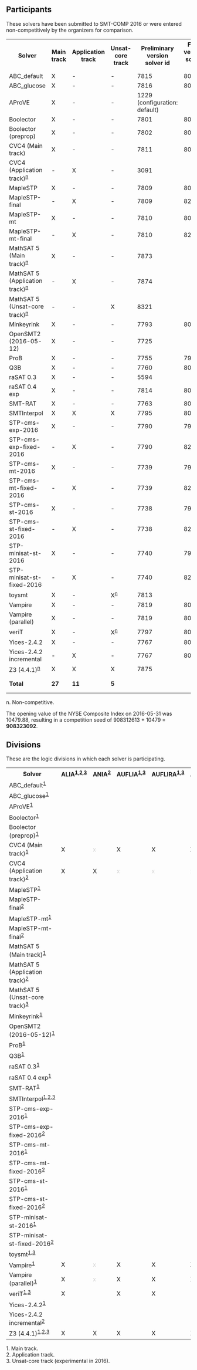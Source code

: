 ## Participants

<p>These solvers have been submitted to SMT-COMP 2016 or were entered
  non-competitively by the organizers for comparison.</p>

<table>
<tr class="center">
  <th>Solver</th>
  <th>Main track</th>
  <th>Application track</th>
  <th>Unsat-core track</th>
  <th>Preliminary version solver id</th>
  <th>Final version solver id</th>
  <th>Seed</th>
  <th>System description</th>
  <th>Contact(s)</th>
</tr>
<tr>
  <td>ABC_default</td>
  <td>X</td>
  <td>-</td>
  <td>-</td>
  <td>7815</td>
  <td>8091</td>
  <td>2402498868</td>
  <td><a href="systemDescriptions/ABC.pdf">ABC</a></td>
  <td>Valeriy Balabanov (<a href="mailto:balabasik@gmail.com">balabasik@gmail.com</a>)</td>
</tr>
<tr>
  <td>ABC_glucose</td>
  <td>X</td>
  <td>-</td>
  <td>-</td>
  <td>7816</td>
  <td>8092</td>
  <td>2402498868</td>
  <td><a href="systemDescriptions/ABC.pdf">ABC</a></td>
  <td>Valeriy Balabanov (<a href="mailto:balabasik@gmail.com">balabasik@gmail.com</a>)</td>
</tr>
<tr>
  <td>AProVE</td>
  <td>X</td>
  <td>-</td>
  <td>-</td>
  <td>1229 (configuration: default)</td>
  <td></td>
  <td>483272109</td>
  <td><a href="systemDescriptions/AProVE.pdf">AProVE</a></td>
  <td>Carsten Fuhs (<a href="mailto:carsten@dcs.bbk.ac.uk">carsten@dcs.bbk.ac.uk</a>)</td>
</tr>
<tr>
  <td>Boolector</td>
  <td>X</td>
  <td>-</td>
  <td>-</td>
  <td>7801</td>
  <td>8073</td>
  <td>42</td>
  <td><a href="systemDescriptions/Boolector.pdf">Boolector</a></td>
  <td>Mathias Preiner (<a href="mailto:mathias.preiner@jku.at">mathias.preiner@jku.at</a>)</td>
</tr>
<tr>
  <td>Boolector (preprop)</td>
  <td>X</td>
  <td>-</td>
  <td>-</td>
  <td>7802</td>
  <td>8079</td>
  <td>42</td>
  <td><a href="systemDescriptions/Boolector.pdf">Boolector</a></td>
  <td>Mathias Preiner (<a href="mailto:mathias.preiner@jku.at">mathias.preiner@jku.at</a>)</td>
</tr>
<tr>
  <td>CVC4 (Main track)</td>
  <td>X</td>
  <td>-</td>
  <td>-</td>
  <td>7811</td>
  <td>8018</td>
  <td>823514</td>
  <td></td>
  <td>Clark Barrett (<a href="mailto:barrett@cs.nyu.edu">barrett@cs.nyu.edu</a>)</td>
</tr>
<tr>
  <td>CVC4 (Application track)<sup><a href="#fnn">n</a></sup></td>
  <td>-</td>
  <td>X</td>
  <td>-</td>
  <td>3091</td>
  <td></td>
  <td>-</td>
  <td></td>
  <td><a href="https://www.starexec.org/starexec/secure/details/solver.jsp?id=3091">https://www.starexec.org/starexec/secure/details/solver.jsp?id=3091</a></td>
</tr>
<tr>
  <td>MapleSTP</td>
  <td>X</td>
  <td>-</td>
  <td>-</td>
  <td>7809</td>
  <td>8069</td>
  <td>0</td>
  <td></td>
  <td>Jimmy Liang (<a href="mailto:jliang@gsd.uwaterloo.ca">jliang@gsd.uwaterloo.ca</a>)</td>
</tr>
<tr>
  <td>MapleSTP-final</td>
  <td>-</td>
  <td>X</td>
  <td>-</td>
  <td>7809</td>
  <td>8270</td>
  <td>-</td>
  <td></td>
  <td>Jimmy Liang (<a href="mailto:jliang@gsd.uwaterloo.ca">jliang@gsd.uwaterloo.ca</a>)</td>
</tr>
<tr>
  <td>MapleSTP-mt</td>
  <td>X</td>
  <td>-</td>
  <td>-</td>
  <td>7810</td>
  <td>8070</td>
  <td>0</td>
  <td></td>
  <td>Jimmy Liang (<a href="mailto:jliang@gsd.uwaterloo.ca">jliang@gsd.uwaterloo.ca</a>)</td>
</tr>
<tr>
  <td>MapleSTP-mt-final</td>
  <td>-</td>
  <td>X</td>
  <td>-</td>
  <td>7810</td>
  <td>8269</td>
  <td>-</td>
  <td></td>
  <td>Jimmy Liang (<a href="mailto:jliang@gsd.uwaterloo.ca">jliang@gsd.uwaterloo.ca</a>)</td>
</tr>
<tr>
  <td>MathSAT 5 (Main track)<sup><a href="#fnn">n</a></sup></td>
  <td>X</td>
  <td>-</td>
  <td>-</td>
  <td>7873</td>
  <td></td>
  <td>-</td>
  <td></td>
  <td><a href="http://mathsat.fbk.eu/download.php?file=mathsat-5.3.11-linux-x86_64.tar.gz">http://mathsat.fbk.eu/download.php?file=mathsat-5.3.11-linux-x86_64.tar.gz</a></td>
</tr>
<tr>
  <td>MathSAT 5 (Application track)<sup><a href="#fnn">n</a></sup></td>
  <td>-</td>
  <td>X</td>
  <td>-</td>
  <td>7874</td>
  <td></td>
  <td>-</td>
  <td></td>
  <td><a href="http://mathsat.fbk.eu/download.php?file=mathsat-5.3.11-linux-x86_64.tar.gz">http://mathsat.fbk.eu/download.php?file=mathsat-5.3.11-linux-x86_64.tar.gz</a></td>
</tr>
<tr>
  <td>MathSAT 5 (Unsat-core track)<sup><a href="#fnn">n</a></sup></td>
  <td>-</td>
  <td>-</td>
  <td>X</td>
  <td>8321</td>
  <td></td>
  <td>-</td>
  <td></td>
  <td><a href="http://mathsat.fbk.eu/download.php?file=mathsat-5.3.11-linux-x86_64.tar.gz">http://mathsat.fbk.eu/download.php?file=mathsat-5.3.11-linux-x86_64.tar.gz</a></td>
</tr>
<tr>
  <td>Minkeyrink</td>
  <td>X</td>
  <td>-</td>
  <td>-</td>
  <td>7793</td>
  <td>8093</td>
  <td>3828084720</td>
  <td></td>
  <td>Trevor Hansen (<a href="mailto:trev_abroad@yahoo.com">trev_abroad@yahoo.com</a>)</td>
</tr>
<tr>
  <td>OpenSMT2 (2016-05-12)</td>
  <td>X</td>
  <td>-</td>
  <td>-</td>
  <td>7725</td>
  <td></td>
  <td>8700</td>
  <td></td>
  <td>Antti Hyv&auml;rinen (<a href="mailto:antti.hyvarinen@gmail.com">antti.hyvarinen@gmail.com</a>)</td>
</tr>
<tr>
  <td>ProB</td>
  <td>X</td>
  <td>-</td>
  <td>-</td>
  <td>7755</td>
  <td>7964</td>
  <td>9247</td>
  <td><a href="systemDescriptions/ProB.pdf">ProB</a></td>
  <td>Sebastian Krings (<a href="mailto:krings@cs.uni-duesseldorf.de">krings@cs.uni-duesseldorf.de</a>)</td>
</tr>
<tr>
  <td>Q3B</td>
  <td>X</td>
  <td>-</td>
  <td>-</td>
  <td>7760</td>
  <td>8085</td>
  <td>2784434708</td>
  <td></td>
  <td>Martin Jon&aacute;&#353; (<a href="mailto:359542@mail.muni.cz">359542@mail.muni.cz</a>)</td>
</tr>
<tr>
  <td>raSAT 0.3</td>
  <td>X</td>
  <td>-</td>
  <td>-</td>
  <td>5594</td>
  <td></td>
  <td>5594</td>
  <td><a href="systemDescriptions/raSAT.pdf">raSAT</a></td>
  <td>Tung Vu Xuan (<a href="mailto:tungvx@jaist.ac.jp">tungvx@jaist.ac.jp</a>)</td>
</tr>
<tr>
  <td>raSAT 0.4 exp</td>
  <td>X</td>
  <td>-</td>
  <td>-</td>
  <td>7814</td>
  <td>8014</td>
  <td>7814</td>
  <td><a href="systemDescriptions/raSAT.pdf">raSAT</a></td>
  <td>Tung Vu Xuan (<a href="mailto:tungvx@jaist.ac.jp">tungvx@jaist.ac.jp</a>)</td>
</tr>
<tr>
  <td>SMT-RAT</td>
  <td>X</td>
  <td>-</td>
  <td>-</td>
  <td>7763</td>
  <td>8068</td>
  <td>17</td>
  <td><a href="systemDescriptions/SMT-RAT.pdf">SMT-RAT</a></td>
  <td>Florian Corzilius (<a href="mailto:corzilius@informatik.rwth-aachen.de">corzilius@informatik.rwth-aachen.de</a>)</td>
</tr>
<tr>
  <td>SMTInterpol</td>
  <td>X</td>
  <td>X</td>
  <td>X</td>
  <td>7795</td>
  <td>8005</td>
  <td>3536504</td>
  <td><a href="systemDescriptions/SMTInterpol.pdf">SMTInterpol</a></td>
  <td>Jochen Hoenicke (<a href="mailto:hoenicke@gmail.com">hoenicke@gmail.com</a>)</td>
</tr>
<tr>
  <td>STP-cms-exp-2016</td>
  <td>X</td>
  <td>-</td>
  <td>-</td>
  <td>7790</td>
  <td>7979</td>
  <td>0</td>
  <td><a href="systemDescriptions/STP.pdf">STP</a></td>
  <td>Mate Soos (<a href="mailto:soos.mate@gmail.com">soos.mate@gmail.com</a>)</td>
</tr>
<tr>
  <td>STP-cms-exp-fixed-2016</td>
  <td>-</td>
  <td>X</td>
  <td>-</td>
  <td>7790</td>
  <td>8244</td>
  <td>-</td>
  <td><a href="systemDescriptions/STP.pdf">STP</a></td>
  <td>Mate Soos (<a href="mailto:soos.mate@gmail.com">soos.mate@gmail.com</a>)</td>
</tr>
<tr>
  <td>STP-cms-mt-2016</td>
  <td>X</td>
  <td>-</td>
  <td>-</td>
  <td>7739</td>
  <td>7976</td>
  <td>0</td>
  <td><a href="systemDescriptions/STP.pdf">STP</a></td>
  <td>Mate Soos (<a href="mailto:soos.mate@gmail.com">soos.mate@gmail.com</a>)</td>
</tr>
<tr>
  <td>STP-cms-mt-fixed-2016</td>
  <td>-</td>
  <td>X</td>
  <td>-</td>
  <td>7739</td>
  <td>8241</td>
  <td>-</td>
  <td><a href="systemDescriptions/STP.pdf">STP</a></td>
  <td>Mate Soos (<a href="mailto:soos.mate@gmail.com">soos.mate@gmail.com</a>)</td>
</tr>
<tr>
  <td>STP-cms-st-2016</td>
  <td>X</td>
  <td>-</td>
  <td>-</td>
  <td>7738</td>
  <td>7977</td>
  <td>0</td>
  <td><a href="systemDescriptions/STP.pdf">STP</a></td>
  <td>Mate Soos (<a href="mailto:soos.mate@gmail.com">soos.mate@gmail.com</a>)</td>
</tr>
<tr>
  <td>STP-cms-st-fixed-2016</td>
  <td>-</td>
  <td>X</td>
  <td>-</td>
  <td>7738</td>
  <td>8242</td>
  <td>-</td>
  <td><a href="systemDescriptions/STP.pdf">STP</a></td>
  <td>Mate Soos (<a href="mailto:soos.mate@gmail.com">soos.mate@gmail.com</a>)</td>
</tr>
<tr>
  <td>STP-minisat-st-2016</td>
  <td>X</td>
  <td>-</td>
  <td>-</td>
  <td>7740</td>
  <td>7978</td>
  <td>0</td>
  <td><a href="systemDescriptions/STP.pdf">STP</a></td>
  <td>Mate Soos (<a href="mailto:soos.mate@gmail.com">soos.mate@gmail.com</a>)</td>
</tr>
<tr>
  <td>STP-minisat-st-fixed-2016</td>
  <td>-</td>
  <td>X</td>
  <td>-</td>
  <td>7740</td>
  <td>8243</td>
  <td>-</td>
  <td><a href="systemDescriptions/STP.pdf">STP</a></td>
  <td>Mate Soos (<a href="mailto:soos.mate@gmail.com">soos.mate@gmail.com</a>)</td>
</tr>
<tr>
  <td>toysmt</td>
  <td>X</td>
  <td>-</td>
  <td>X<sup><a href="#fnn">n</a></sup></td>
  <td>7813</td>
  <td></td>
  <td>1863866937</td>
  <td></td>
  <td>Masahiro Sakai (<a href="mailto:masahiro.sakai@gmail.com">masahiro.sakai@gmail.com</a>)</td>
</tr>
<tr>
  <td>Vampire</td>
  <td>X</td>
  <td>-</td>
  <td>-</td>
  <td>7819</td>
  <td>8097</td>
  <td>3163</td>
  <td><a href="systemDescriptions/Vampire.pdf">Vampire</a></td>
  <td>Giles Reger (<a href="mailto:giles.reger@manchester.ac.uk">giles.reger@manchester.ac.uk</a>)</td>
</tr>
<tr>
  <td>Vampire (parallel)</td>
  <td>X</td>
  <td>-</td>
  <td>-</td>
  <td>7819</td>
  <td>8098</td>
  <td>3163</td>
  <td><a href="systemDescriptions/Vampire.pdf">Vampire</a></td>
  <td>Giles Reger (<a href="mailto:giles.reger@manchester.ac.uk">giles.reger@manchester.ac.uk</a>)</td>
</tr>
<tr>
  <td>veriT</td>
  <td>X</td>
  <td>-</td>
  <td>X<sup><a href="#fnn">n</a></sup></td>
  <td>7797</td>
  <td>8013</td>
  <td>20151003</td>
  <td><a href="systemDescriptions/veriT.pdf">veriT</a></td>
  <td>Haniel Barbosa (<a href="mailto:haniel.barbosa@inria.fr">haniel.barbosa@inria.fr</a>)</td>
</tr>
<tr>
  <td>Yices-2.4.2</td>
  <td>X</td>
  <td>-</td>
  <td>-</td>
  <td>7767</td>
  <td>8087</td>
  <td>2004744</td>
  <td></td>
  <td>Bruno Dutertre (<a href="mailto:bruno.dutertre@sri.com">bruno.dutertre@sri.com</a>)</td>
</tr>
<tr>
  <td>Yices-2.4.2 incremental</td>
  <td>-</td>
  <td>X</td>
  <td>-</td>
  <td>7767</td>
  <td>8088</td>
  <td>2004744</td>
  <td></td>
  <td>Bruno Dutertre (<a href="mailto:bruno.dutertre@sri.com">bruno.dutertre@sri.com</a>)</td>
</tr>
<tr>
  <td>Z3 (4.4.1)<sup><a href="#fnn">n</a></sup></td>
  <td>X</td>
  <td>X</td>
  <td>X</td>
  <td>7875</td>
  <td></td>
  <td>-</td>
  <td></td>
  <td><a href="https://github.com/Z3Prover/z3/archive/z3-4.4.1.tar.gz">https://github.com/Z3Prover/z3/archive/z3-4.4.1.tar.gz</a></td>
</tr>
<tr>
  <td><b>Total</b></td>
  <td><b>27</b></td>
  <td><b>11</b></td>
  <td><b>5</b></td>
  <td></td>
  <td></td>
  <td><b>908312613</b> (mod 2<sup>30</sup>)</td>
  <td></td>
  <td></td>
</tr>
</table>

<p>
  <span id="fnn">
    n. Non-competitive.
  </span>
</p>

<p>The opening value of the NYSE Composite Index on 2016-05-31 was 10479.88, resulting in a competition seed of 908312613 + 10479 = <b>908323092</b>.</p>

<h2>Divisions</h2>

<p>These are the logic divisions in which each solver is participating.</p>

<table>
<tr class="center">
  <th>Solver</th>
  <th>ALIA<sup><a href="#fn1">1</a>,<a href="#fn2">2</a>,<a href="#fn3">3</a></sup></th>
  <th>ANIA<sup><a href="#fn2">2</a></sup></th>
  <th>AUFLIA<sup><a href="#fn1">1</a>,<a href="#fn3">3</a></sup></th>
  <th>AUFLIRA<sup><a href="#fn1">1</a>,<a href="#fn3">3</a></sup></th>
  <th>AUFNIRA<sup><a href="#fn1">1</a>,<a href="#fn3">3</a></sup></th>
  <th>BV<sup><a href="#fn1">1</a>,<a href="#fn3">3</a></sup></th>
  <th>LIA<sup><a href="#fn1">1</a>,<a href="#fn2">2</a>,<a href="#fn3">3</a></sup></th>
  <th>LRA<sup><a href="#fn1">1</a>,<a href="#fn3">3</a></sup></th>
  <th>NIA<sup><a href="#fn1">1</a>,<a href="#fn3">3</a></sup></th>
  <th>NRA<sup><a href="#fn1">1</a>,<a href="#fn3">3</a></sup></th>     <!-- 10 -->
  <th>QF_ABV<sup><a href="#fn1">1</a>,<a href="#fn3">3</a></sup></th>
  <th>QF_ALIA<sup><a href="#fn1">1</a>,<a href="#fn2">2</a>,<a href="#fn3">3</a></sup></th>
  <th>QF_ANIA<sup><a href="#fn1">1</a>,<a href="#fn2">2</a>,<a href="#fn3">3</a></sup></th>
  <th>QF_AUFBV<sup><a href="#fn1">1</a>,<a href="#fn3">3</a></sup></th>
  <th>QF_AUFLIA<sup><a href="#fn1">1</a>,<a href="#fn2">2</a>,<a href="#fn3">3</a></sup></th>
  <th>QF_AUFNIA<sup><a href="#fn1">1</a>,<a href="#fn3">3</a></sup></th>
  <th>QF_AX<sup><a href="#fn1">1</a>,<a href="#fn3">3</a></sup></th>
  <th>QF_BV<sup><a href="#fn1">1</a>,<a href="#fn2">2</a>,<a href="#fn3">3</a></sup></th>
  <th>QF_BVFP<sup><a href="#fn1">1</a>,<a href="#fn3">3</a></sup></th>
  <th>QF_FP<sup><a href="#fn1">1</a>,<a href="#fn3">3</a></sup></th>     <!-- 20 -->
  <th>QF_IDL<sup><a href="#fn1">1</a>,<a href="#fn3">3</a></sup></th>
  <th>QF_LIA<sup><a href="#fn1">1</a>,<a href="#fn2">2</a>,<a href="#fn3">3</a></sup></th>
  <th>QF_LIRA<sup><a href="#fn1">1</a>,<a href="#fn3">3</a></sup></th>
  <th>QF_LRA<sup><a href="#fn1">1</a>,<a href="#fn2">2</a>,<a href="#fn3">3</a></sup></th>
  <th>QF_NIA<sup><a href="#fn1">1</a>,<a href="#fn2">2</a>,<a href="#fn3">3</a></sup></th>
  <th>QF_NIRA<sup><a href="#fn1">1</a>,<a href="#fn3">3</a></sup></th>
  <th>QF_NRA<sup><a href="#fn1">1</a>,<a href="#fn3">3</a></sup></th>
  <th>QF_RDL<sup><a href="#fn1">1</a>,<a href="#fn3">3</a></sup></th>
  <th>QF_UF<sup><a href="#fn1">1</a>,<a href="#fn3">3</a></sup></th>
  <th>QF_UFBV<sup><a href="#fn1">1</a>,<a href="#fn3">3</a></sup></th>     <!-- 30 -->
  <th>QF_UFIDL<sup><a href="#fn1">1</a>,<a href="#fn3">3</a></sup></th>
  <th>QF_UFLIA<sup><a href="#fn1">1</a>,<a href="#fn2">2</a>,<a href="#fn3">3</a></sup></th>
  <th>QF_UFLRA<sup><a href="#fn1">1</a>,<a href="#fn2">2</a>,<a href="#fn3">3</a></sup></th>
  <th>QF_UFNIA<sup><a href="#fn1">1</a>,<a href="#fn2">2</a>,<a href="#fn3">3</a></sup></th>
  <th>QF_UFNRA<sup><a href="#fn1">1</a>,<a href="#fn3">3</a></sup></th>
  <th>UF<sup><a href="#fn1">1</a>,<a href="#fn3">3</a></sup></th>
  <th>UFBV<sup><a href="#fn1">1</a>,<a href="#fn3">3</a></sup></th>
  <th>UFIDL<sup><a href="#fn1">1</a>,<a href="#fn3">3</a></sup></th>
  <th>UFLIA<sup><a href="#fn1">1</a>,<a href="#fn3">3</a></sup></th>
  <th>UFLRA<sup><a href="#fn1">1</a>,<a href="#fn2">2</a>,<a href="#fn3">3</a></sup></th>     <!-- 40 -->
  <th>UFNIA<sup><a href="#fn1">1</a>,<a href="#fn3">3</a></sup></th>
</tr>
<tr class="center">
  <td class="left">ABC_default<sup><a href="#fn1">1</a></sup></td>
  <td></td> <td></td> <td></td> <td></td> <td></td> <td></td> <td></td> <td></td> <td></td> <td></td> <td></td> <td></td> <td></td> <td></td> <td></td> <td></td> <td></td> <td>X</td> <td></td> <td></td> <td></td> <td></td> <td></td> <td></td> <td></td> <td></td> <td></td> <td></td> <td></td> <td></td> <td></td> <td></td> <td></td> <td></td> <td></td> <td></td> <td></td> <td></td> <td></td> <td></td> <td></td>
</tr>
<tr class="center">
  <td class="left">ABC_glucose<sup><a href="#fn1">1</a></sup></td>
  <td></td> <td></td> <td></td> <td></td> <td></td> <td></td> <td></td> <td></td> <td></td> <td></td> <td></td> <td></td> <td></td> <td></td> <td></td> <td></td> <td></td> <td>X</td> <td></td> <td></td> <td></td> <td></td> <td></td> <td></td> <td></td> <td></td> <td></td> <td></td> <td></td> <td></td> <td></td> <td></td> <td></td> <td></td> <td></td> <td></td> <td></td> <td></td> <td></td> <td></td> <td></td>
</tr>
<tr class="center">
  <td class="left">AProVE<sup><a href="#fn1">1</a></sup></td>
  <td></td> <td></td> <td></td> <td></td> <td></td> <td></td> <td></td> <td></td> <td></td> <td></td> <td></td> <td></td> <td></td> <td></td> <td></td> <td></td> <td></td> <td></td> <td></td> <td></td> <td></td> <td></td> <td></td> <td></td> <td>X</td> <td></td> <td></td> <td></td> <td></td> <td></td> <td></td> <td></td> <td></td> <td></td> <td></td> <td></td> <td></td> <td></td> <td></td> <td></td> <td></td>
</tr>
<tr class="center">
  <td class="left">Boolector<sup><a href="#fn1">1</a></sup></td>
  <td></td> <td></td> <td></td> <td></td> <td></td> <td>X</td> <td></td> <td></td> <td></td> <td></td> <td>X</td> <td></td> <td></td> <td>X</td> <td></td> <td></td> <td></td> <td>X</td> <td></td> <td></td> <td></td> <td></td> <td></td> <td></td> <td></td> <td></td> <td></td> <td></td> <td></td> <td>X</td> <td></td> <td></td> <td></td> <td></td> <td></td> <td></td> <td>X</td> <td></td> <td></td> <td></td> <td></td>
</tr>
<tr class="center">
  <td class="left">Boolector (preprop)<sup><a href="#fn1">1</a></sup></td>
  <td></td> <td></td> <td></td> <td></td> <td></td> <td></td> <td></td> <td></td> <td></td> <td></td> <td></td> <td></td> <td></td> <td></td> <td></td> <td></td> <td></td> <td>X</td> <td></td> <td></td> <td></td> <td></td> <td></td> <td></td> <td></td> <td></td> <td></td> <td></td> <td></td> <td></td> <td></td> <td></td> <td></td> <td></td> <td></td> <td></td> <td></td> <td></td> <td></td> <td></td> <td></td>
</tr>
<tr class="center">
  <td class="left">CVC4 (Main track)<sup><a href="#fn1">1</a></sup></td>
  <td>X</td> <td style="color:LightGray">x</td> <td>X</td> <td>X</td> <td>X</td> <td>X</td> <td>X</td> <td>X</td> <td>X</td> <td>X</td> <td>X</td> <td>X</td> <td>X</td> <td>X</td> <td>X</td> <td>X</td> <td>X</td> <td>X</td> <td></td> <td></td> <td>X</td> <td>X</td> <td>X</td> <td>X</td> <td>X</td> <td>X</td> <td>X</td> <td>X</td> <td>X</td> <td>X</td> <td>X</td> <td>X</td> <td>X</td> <td>X</td> <td>X</td> <td>X</td> <td>X</td> <td>X</td> <td>X</td> <td>X</td> <td>X</td>
</tr>
<tr class="center">
  <td class="left">CVC4 (Application track)<sup><a href="#fn2">2</a></sup></td>
  <td>X</td> <td>X</td> <td style="color:LightGray">x</td> <td style="color:LightGray">x</td> <td style="color:LightGray">x</td> <td style="color:LightGray">x</td> <td>X</td> <td style="color:LightGray">x</td> <td style="color:LightGray">x</td> <td style="color:LightGray">x</td> <td style="color:LightGray">x</td> <td>X</td> <td>X</td> <td style="color:LightGray">x</td> <td>X</td> <td style="color:LightGray">x</td> <td style="color:LightGray">x</td> <td>X</td> <td></td> <td></td> <td style="color:LightGray">x</td> <td>X</td> <td style="color:LightGray">x</td> <td>X</td> <td>X</td> <td style="color:LightGray">x</td> <td style="color:LightGray">x</td> <td style="color:LightGray">x</td> <td style="color:LightGray">x</td> <td style="color:LightGray">x</td> <td style="color:LightGray">x</td> <td>X</td> <td>X</td> <td>X</td> <td style="color:LightGray">x</td> <td style="color:LightGray">x</td> <td style="color:LightGray">x</td> <td style="color:LightGray">x</td> <td style="color:LightGray">x</td> <td>X</td> <td style="color:LightGray">x</td>
</tr>
<tr class="center">
  <td class="left">MapleSTP<sup><a href="#fn1">1</a></sup></td>
  <td></td> <td></td> <td></td> <td></td> <td></td> <td></td> <td></td> <td></td> <td></td> <td></td> <td></td> <td></td> <td></td> <td></td> <td></td> <td></td> <td></td> <td>X</td> <td></td> <td></td> <td></td> <td></td> <td></td> <td></td> <td></td> <td></td> <td></td> <td></td> <td></td> <td></td> <td></td> <td></td> <td></td> <td></td> <td></td> <td></td> <td></td> <td></td> <td></td> <td></td> <td></td>
</tr>
<tr class="center">
  <td class="left">MapleSTP-final<sup><a href="#fn2">2</a></sup></td>
  <td></td> <td></td> <td></td> <td></td> <td></td> <td></td> <td></td> <td></td> <td></td> <td></td> <td></td> <td></td> <td></td> <td></td> <td></td> <td></td> <td></td> <td>X</td> <td></td> <td></td> <td></td> <td></td> <td></td> <td></td> <td></td> <td></td> <td></td> <td></td> <td></td> <td></td> <td></td> <td></td> <td></td> <td></td> <td></td> <td></td> <td></td> <td></td> <td></td> <td></td> <td></td>
</tr>
<tr class="center">
  <td class="left">MapleSTP-mt<sup><a href="#fn1">1</a></sup></td>
  <td></td> <td></td> <td></td> <td></td> <td></td> <td></td> <td></td> <td></td> <td></td> <td></td> <td></td> <td></td> <td></td> <td></td> <td></td> <td></td> <td></td> <td>X</td> <td></td> <td></td> <td></td> <td></td> <td></td> <td></td> <td></td> <td></td> <td></td> <td></td> <td></td> <td></td> <td></td> <td></td> <td></td> <td></td> <td></td> <td></td> <td></td> <td></td> <td></td> <td></td> <td></td>
</tr>
<tr class="center">
  <td class="left">MapleSTP-mt-final<sup><a href="#fn2">2</a></sup></td>
  <td></td> <td></td> <td></td> <td></td> <td></td> <td></td> <td></td> <td></td> <td></td> <td></td> <td></td> <td></td> <td></td> <td></td> <td></td> <td></td> <td></td> <td>X</td> <td></td> <td></td> <td></td> <td></td> <td></td> <td></td> <td></td> <td></td> <td></td> <td></td> <td></td> <td></td> <td></td> <td></td> <td></td> <td></td> <td></td> <td></td> <td></td> <td></td> <td></td> <td></td> <td></td>
</tr>
<tr class="center">
  <td class="left">MathSAT 5 (Main track)<sup><a href="#fn1">1</a></sup></td>
  <td></td> <td></td> <td></td> <td></td> <td></td> <td></td> <td></td> <td></td> <td></td> <td></td> <td>X</td> <td>X</td> <td></td> <td>X</td> <td>X</td> <td></td> <td>X</td> <td>X</td> <td>X</td> <td>X</td> <td></td> <td>X</td> <td></td> <td>X</td> <td></td> <td></td> <td></td> <td></td> <td>X</td> <td>X</td> <td></td> <td>X</td> <td>X</td> <td></td> <td></td> <td></td> <td></td> <td></td> <td></td> <td></td> <td></td>
</tr>
<tr class="center">
  <td class="left">MathSAT 5 (Application track)<sup><a href="#fn2">2</a></sup></td>
  <td></td> <td></td> <td></td> <td></td> <td></td> <td></td> <td></td> <td></td> <td></td> <td></td> <td style="color:LightGray">x</td> <td>X</td> <td></td> <td style="color:LightGray">x</td> <td>X</td> <td></td> <td style="color:LightGray">x</td> <td>X</td> <td style="color:LightGray">x</td> <td style="color:LightGray">x</td> <td></td> <td>X</td> <td></td> <td>X</td> <td></td> <td></td> <td></td> <td></td> <td style="color:LightGray">x</td> <td style="color:LightGray">x</td> <td></td> <td>X</td> <td>X</td> <td></td> <td></td> <td></td> <td></td> <td></td> <td></td> <td></td> <td></td>
</tr>
<tr class="center">
  <td class="left">MathSAT 5 (Unsat-core track)<sup><a href="#fn3">3</a></sup></td>
  <td></td> <td></td> <td></td> <td></td> <td></td> <td></td> <td></td> <td></td> <td></td> <td></td> <td>X</td> <td>X</td> <td></td> <td>X</td> <td>X</td> <td></td> <td>X</td> <td>X</td> <td>X</td> <td>X</td> <td></td> <td>X</td> <td></td> <td>X</td> <td></td> <td></td> <td></td> <td></td> <td>X</td> <td>X</td> <td></td> <td>X</td> <td>X</td> <td></td> <td></td> <td></td> <td></td> <td></td> <td></td> <td></td> <td></td>
</tr>
<tr class="center">
  <td class="left">Minkeyrink<sup><a href="#fn1">1</a></sup></td>
  <td></td> <td></td> <td></td> <td></td> <td></td> <td></td> <td></td> <td></td> <td></td> <td></td> <td></td> <td></td> <td></td> <td></td> <td></td> <td></td> <td></td> <td>X</td> <td></td> <td></td> <td></td> <td></td> <td></td> <td></td> <td></td> <td></td> <td></td> <td></td> <td></td> <td></td> <td></td> <td></td> <td></td> <td></td> <td></td> <td></td> <td></td> <td></td> <td></td> <td></td> <td></td>
</tr>
<tr class="center">
  <td class="left">OpenSMT2 (2016-05-12)<sup><a href="#fn1">1</a></sup></td>
  <td></td> <td></td> <td></td> <td></td> <td></td> <td></td> <td></td> <td></td> <td></td> <td></td> <td></td> <td></td> <td></td> <td></td> <td></td> <td></td> <td></td> <td></td> <td></td> <td></td> <td></td> <td></td> <td></td> <td>X</td> <td></td> <td></td> <td></td> <td>X</td> <td>X</td> <td></td> <td></td> <td></td> <td></td> <td></td> <td></td> <td></td> <td></td> <td></td> <td></td> <td></td> <td></td>
</tr>
<tr class="center">
  <td class="left">ProB<sup><a href="#fn1">1</a></sup></td>
  <td></td> <td></td> <td></td> <td></td> <td></td> <td></td> <td>X</td> <td></td> <td>X</td> <td></td> <td></td> <td></td> <td></td> <td></td> <td></td> <td></td> <td></td> <td></td> <td></td> <td></td> <td></td> <td>X</td> <td></td> <td></td> <td>X</td> <td></td> <td></td> <td></td> <td></td> <td></td> <td></td> <td></td> <td></td> <td></td> <td></td> <td></td> <td></td> <td></td> <td></td> <td></td> <td></td>
</tr>
<tr class="center">
  <td class="left">Q3B<sup><a href="#fn1">1</a></sup></td>
  <td></td> <td></td> <td></td> <td></td> <td></td> <td>X</td> <td></td> <td></td> <td></td> <td></td> <td></td> <td></td> <td></td> <td></td> <td></td> <td></td> <td></td> <td>X</td> <td></td> <td></td> <td></td> <td></td> <td></td> <td></td> <td></td> <td></td> <td></td> <td></td> <td></td> <td></td> <td></td> <td></td> <td></td> <td></td> <td></td> <td></td> <td></td> <td></td> <td></td> <td></td> <td></td>
</tr>
<tr class="center">
  <td class="left">raSAT 0.3<sup><a href="#fn1">1</a></sup></td>
  <td></td> <td></td> <td></td> <td></td> <td></td> <td></td> <td></td> <td></td> <td></td> <td></td> <td></td> <td></td> <td></td> <td></td> <td></td> <td></td> <td></td> <td></td> <td></td> <td></td> <td></td> <td></td> <td></td> <td></td> <td>X</td> <td>X</td> <td>X</td> <td></td> <td></td> <td></td> <td></td> <td></td> <td></td> <td></td> <td></td> <td></td> <td></td> <td></td> <td></td> <td></td> <td></td>
</tr>
<tr class="center">
  <td class="left">raSAT 0.4 exp<sup><a href="#fn1">1</a></sup></td>
  <td></td> <td></td> <td></td> <td></td> <td></td> <td></td> <td></td> <td></td> <td></td> <td></td> <td></td> <td></td> <td></td> <td></td> <td></td> <td></td> <td></td> <td></td> <td></td> <td></td> <td></td> <td></td> <td></td> <td></td> <td>X</td> <td>X</td> <td>X</td> <td></td> <td></td> <td></td> <td></td> <td></td> <td></td> <td></td> <td></td> <td></td> <td></td> <td></td> <td></td> <td></td> <td></td>
</tr>
<tr class="center">
  <td class="left">SMT-RAT<sup><a href="#fn1">1</a></sup></td>
  <td></td> <td></td> <td></td> <td></td> <td></td> <td></td> <td></td> <td></td> <td></td> <td></td> <td></td> <td></td> <td></td> <td></td> <td></td> <td></td> <td></td> <td></td> <td></td> <td></td> <td></td> <td>X</td> <td></td> <td>X</td> <td>X</td> <td></td> <td>X</td> <td></td> <td></td> <td></td> <td></td> <td></td> <td></td> <td></td> <td></td> <td></td> <td></td> <td></td> <td></td> <td></td> <td></td>
</tr>
<tr class="center">
  <td class="left">SMTInterpol<sup><a href="#fn1">1</a>,<a href="#fn2">2</a>,<a href="#fn3">3</a></sup></td>
  <td></td> <td></td> <td></td> <td></td> <td></td> <td></td> <td></td> <td></td> <td></td> <td></td> <td></td> <td>X</td> <td></td> <td></td> <td>X</td> <td></td> <td>X</td> <td></td> <td></td> <td></td> <td>X</td> <td>X</td> <td>X</td> <td>X</td> <td></td> <td></td> <td></td> <td>X</td> <td>X</td> <td></td> <td>X</td> <td>X</td> <td>X</td> <td></td> <td></td> <td></td> <td></td> <td></td> <td></td> <td></td> <td></td>
</tr>
<tr class="center">
  <td class="left">STP-cms-exp-2016<sup><a href="#fn1">1</a></sup></td>
  <td></td> <td></td> <td></td> <td></td> <td></td> <td></td> <td></td> <td></td> <td></td> <td></td> <td></td> <td></td> <td></td> <td></td> <td></td> <td></td> <td></td> <td>X</td> <td></td> <td></td> <td></td> <td></td> <td></td> <td></td> <td></td> <td></td> <td></td> <td></td> <td></td> <td></td> <td></td> <td></td> <td></td> <td></td> <td></td> <td></td> <td></td> <td></td> <td></td> <td></td> <td></td>
</tr>
<tr class="center">
  <td class="left">STP-cms-exp-fixed-2016<sup><a href="#fn2">2</a></sup></td>
  <td></td> <td></td> <td></td> <td></td> <td></td> <td></td> <td></td> <td></td> <td></td> <td></td> <td></td> <td></td> <td></td> <td></td> <td></td> <td></td> <td></td> <td>X</td> <td></td> <td></td> <td></td> <td></td> <td></td> <td></td> <td></td> <td></td> <td></td> <td></td> <td></td> <td></td> <td></td> <td></td> <td></td> <td></td> <td></td> <td></td> <td></td> <td></td> <td></td> <td></td> <td></td>
</tr>
<tr class="center">
  <td class="left">STP-cms-mt-2016<sup><a href="#fn1">1</a></sup></td>
  <td></td> <td></td> <td></td> <td></td> <td></td> <td></td> <td></td> <td></td> <td></td> <td></td> <td></td> <td></td> <td></td> <td></td> <td></td> <td></td> <td></td> <td>X</td> <td></td> <td></td> <td></td> <td></td> <td></td> <td></td> <td></td> <td></td> <td></td> <td></td> <td></td> <td></td> <td></td> <td></td> <td></td> <td></td> <td></td> <td></td> <td></td> <td></td> <td></td> <td></td> <td></td>
</tr>
<tr class="center">
  <td class="left">STP-cms-mt-fixed-2016<sup><a href="#fn2">2</a></sup></td>
  <td></td> <td></td> <td></td> <td></td> <td></td> <td></td> <td></td> <td></td> <td></td> <td></td> <td></td> <td></td> <td></td> <td></td> <td></td> <td></td> <td></td> <td>X</td> <td></td> <td></td> <td></td> <td></td> <td></td> <td></td> <td></td> <td></td> <td></td> <td></td> <td></td> <td></td> <td></td> <td></td> <td></td> <td></td> <td></td> <td></td> <td></td> <td></td> <td></td> <td></td> <td></td>
</tr>
<tr class="center">
  <td class="left">STP-cms-st-2016<sup><a href="#fn1">1</a></sup></td>
  <td></td> <td></td> <td></td> <td></td> <td></td> <td></td> <td></td> <td></td> <td></td> <td></td> <td></td> <td></td> <td></td> <td></td> <td></td> <td></td> <td></td> <td>X</td> <td></td> <td></td> <td></td> <td></td> <td></td> <td></td> <td></td> <td></td> <td></td> <td></td> <td></td> <td></td> <td></td> <td></td> <td></td> <td></td> <td></td> <td></td> <td></td> <td></td> <td></td> <td></td> <td></td>
</tr>
<tr class="center">
  <td class="left">STP-cms-st-fixed-2016<sup><a href="#fn2">2</a></sup></td>
  <td></td> <td></td> <td></td> <td></td> <td></td> <td></td> <td></td> <td></td> <td></td> <td></td> <td></td> <td></td> <td></td> <td></td> <td></td> <td></td> <td></td> <td>X</td> <td></td> <td></td> <td></td> <td></td> <td></td> <td></td> <td></td> <td></td> <td></td> <td></td> <td></td> <td></td> <td></td> <td></td> <td></td> <td></td> <td></td> <td></td> <td></td> <td></td> <td></td> <td></td> <td></td>
</tr>
<tr class="center">
  <td class="left">STP-minisat-st-2016<sup><a href="#fn1">1</a></sup></td>
  <td></td> <td></td> <td></td> <td></td> <td></td> <td></td> <td></td> <td></td> <td></td> <td></td> <td></td> <td></td> <td></td> <td></td> <td></td> <td></td> <td></td> <td>X</td> <td></td> <td></td> <td></td> <td></td> <td></td> <td></td> <td></td> <td></td> <td></td> <td></td> <td></td> <td></td> <td></td> <td></td> <td></td> <td></td> <td></td> <td></td> <td></td> <td></td> <td></td> <td></td> <td></td>
</tr>
<tr class="center">
  <td class="left">STP-minisat-st-fixed-2016<sup><a href="#fn2">2</a></sup></td>
  <td></td> <td></td> <td></td> <td></td> <td></td> <td></td> <td></td> <td></td> <td></td> <td></td> <td></td> <td></td> <td></td> <td></td> <td></td> <td></td> <td></td> <td>X</td> <td></td> <td></td> <td></td> <td></td> <td></td> <td></td> <td></td> <td></td> <td></td> <td></td> <td></td> <td></td> <td></td> <td></td> <td></td> <td></td> <td></td> <td></td> <td></td> <td></td> <td></td> <td></td> <td></td>
</tr>
<tr class="center">
  <td class="left">toysmt<sup><a href="#fn1">1</a>,<a href="#fn3">3</a></sup></td>
  <td></td> <td></td> <td></td> <td></td> <td></td> <td></td> <td></td> <td></td> <td></td> <td></td> <td></td> <td></td> <td></td> <td></td> <td></td> <td></td> <td></td> <td></td> <td></td> <td></td> <td></td> <td></td> <td></td> <td>X</td> <td></td> <td></td> <td></td> <td>X</td> <td>X</td> <td></td> <td></td> <td></td> <td>X</td> <td></td> <td></td> <td></td> <td></td> <td></td> <td></td> <td></td> <td></td>
</tr>
<tr class="center">
  <td class="left">Vampire<sup><a href="#fn1">1</a></sup></td>
  <td>X</td> <td style="color:LightGray">x</td> <td>X</td> <td>X</td> <td>X</td> <td></td> <td>X</td> <td>X</td> <td>X</td> <td>X</td> <td></td> <td></td> <td></td> <td></td> <td></td> <td></td> <td></td> <td></td> <td></td> <td></td> <td></td> <td></td> <td></td> <td></td> <td></td> <td></td> <td></td> <td></td> <td></td> <td></td> <td></td> <td></td> <td></td> <td></td> <td></td> <td>X</td> <td></td> <td>X</td> <td>X</td> <td>X</td> <td>X</td>
</tr>
<tr class="center">
  <td class="left">Vampire (parallel)<sup><a href="#fn1">1</a></sup></td>
  <td>X</td> <td style="color:LightGray">x</td> <td>X</td> <td>X</td> <td>X</td> <td></td> <td>X</td> <td>X</td> <td>X</td> <td>X</td> <td></td> <td></td> <td></td> <td></td> <td></td> <td></td> <td></td> <td></td> <td></td> <td></td> <td></td> <td></td> <td></td> <td></td> <td></td> <td></td> <td></td> <td></td> <td></td> <td></td> <td></td> <td></td> <td></td> <td></td> <td></td> <td>X</td> <td></td> <td>X</td> <td>X</td> <td>X</td> <td>X</td>
</tr>
<tr class="center">
  <td class="left">veriT<sup><a href="#fn1">1</a>,<a href="#fn3">3</a></sup></td>
  <td>X</td> <td></td> <td>X</td> <td>X</td> <td></td> <td></td> <td>X</td> <td>X</td> <td></td> <td></td> <td></td> <td>X</td> <td></td> <td></td> <td>X</td> <td></td> <td></td> <td></td> <td></td> <td></td> <td>X</td> <td>X</td> <td></td> <td>X</td> <td></td> <td></td> <td></td> <td>X</td> <td>X</td> <td></td> <td>X</td> <td>X</td> <td>X</td> <td></td> <td></td> <td>X</td> <td></td> <td>X</td> <td>X</td> <td>X</td> <td></td>
</tr>
<tr class="center">
  <td class="left">Yices-2.4.2<sup><a href="#fn1">1</a></sup></td>
  <td></td> <td></td> <td></td> <td></td> <td></td> <td></td> <td></td> <td></td> <td></td> <td></td> <td>X</td> <td>X</td> <td></td> <td>X</td> <td>X</td> <td></td> <td>X</td> <td>X</td> <td></td> <td></td> <td>X</td> <td>X</td> <td>X</td> <td>X</td> <td>X</td> <td>X</td> <td>X</td> <td>X</td> <td>X</td> <td>X</td> <td>X</td> <td>X</td> <td>X</td> <td>X</td> <td>X</td> <td></td> <td></td> <td></td> <td></td> <td></td> <td></td>
</tr>
<tr class="center">
  <td class="left">Yices-2.4.2 incremental<sup><a href="#fn2">2</a></sup></td>
  <td></td> <td></td> <td></td> <td></td> <td></td> <td></td> <td></td> <td></td> <td></td> <td></td> <td></td> <td>X</td> <td></td> <td></td> <td>X</td> <td></td> <td></td> <td>X</td> <td></td> <td></td> <td></td> <td>X</td> <td></td> <td>X</td> <td></td> <td></td> <td></td> <td></td> <td></td> <td></td> <td></td> <td>X</td> <td>X</td> <td></td> <td></td> <td></td> <td></td> <td></td> <td></td> <td></td> <td></td>
</tr>
<tr class="center">
  <td class="left">Z3 (4.4.1)<sup><a href="#fn1">1</a>,<a href="#fn2">2</a>,<a href="#fn3">3</a></sup></td>
  <td>X</td> <td>X</td> <td>X</td> <td>X</td> <td>X</td> <td>X</td> <td>X</td> <td>X</td> <td>X</td> <td>X</td> <td>X</td> <td>X</td> <td>X</td> <td>X</td> <td>X</td> <td>X</td> <td>X</td> <td>X</td> <td>X</td> <td></td> <td>X</td> <td>X</td> <td>X</td> <td>X</td> <td>X</td> <td>X</td> <td>X</td> <td>X</td> <td>X</td> <td>X</td> <td>X</td> <td>X</td> <td>X</td> <td>X</td> <td>X</td> <td>X</td> <td>X</td> <td>X</td> <td>X</td> <td>X</td> <td>X</td>
</tr>
</table>

<p>
  <span id="fn1">
    1. Main track.
  </span><br/>
  <span id="fn2">
    2. Application track.
  </span><br/>
  <span id="fn3">
    3. Unsat-core track (experimental in 2016).
  </span>
</p>

<!--#include virtual="smt-comp-postlude.shtml" -->
